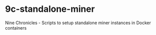 # 9c-standalone-miner
Nine Chronicles - Scripts to setup standalone miner instances in Docker containers
